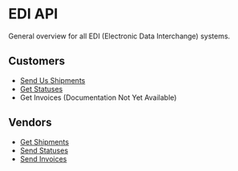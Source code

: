 EDI API
=======

General overview for all EDI (Electronic Data Interchange) systems.

Customers
---------

* [Send Us Shipments](/SendStatuses/README.md)
* [Get Statuses](/GetStatuses/README.md)
* Get Invoices (Documentation Not Yet Available)

Vendors
-------

* [Get Shipments](/GetShipments/README.md)
* [Send Statuses](/SendStatuses/README.md)
* [Send Invoices](/SendInvoices/README.md)
